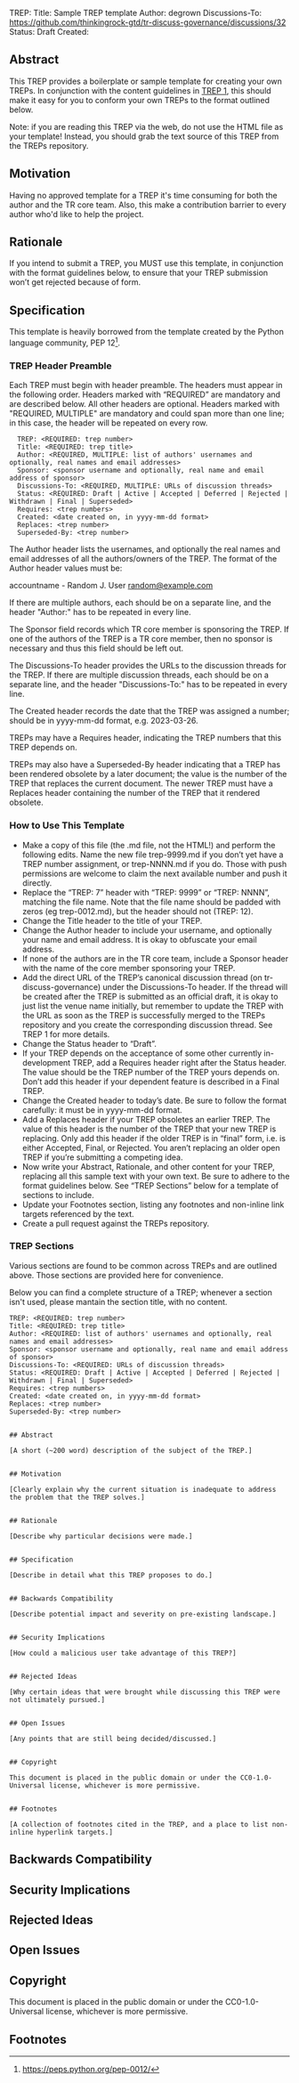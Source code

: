 TREP:
Title: Sample TREP template
Author: degrown
Discussions-To: https://github.com/thinkingrock-gtd/tr-discuss-governance/discussions/32
Status: Draft
Created: 


## Abstract

This TREP provides a boilerplate or sample template for creating your own TREPs.
In conjunction with the content guidelines in [TREP 1](/TREP/TREP-1.md), this should make it easy for you to conform your own TREPs to the format outlined below.

Note: if you are reading this TREP via the web, do not use the HTML file as your template!
Instead, you should grab the text source of this TREP from the TREPs repository.

## Motivation

Having no approved template for a TREP it's time consuming for both the author and the TR core team.
Also, this make a contribution barrier to every author who'd like to help the project. 


## Rationale

If you intend to submit a TREP, you MUST use this template, in conjunction with the format guidelines below, to ensure that your TREP submission won’t get rejected because of form.

## Specification

This template is heavily borrowed from the template created by the Python language community, PEP 12[^1].

### TREP Header Preamble

Each TREP must begin with header preamble. The headers must appear in the following order. Headers marked with “REQUIRED” are mandatory and are described below. All other headers are optional. 
Headers marked with "REQUIRED, MULTIPLE" are mandatory and could span more than one line; in this case, the header will be repeated on every row. 

```
  TREP: <REQUIRED: trep number>
  Title: <REQUIRED: trep title>
  Author: <REQUIRED, MULTIPLE: list of authors' usernames and optionally, real names and email addresses>
  Sponsor: <sponsor username and optionally, real name and email address of sponsor>
  Discussions-To: <REQUIRED, MULTIPLE: URLs of discussion threads>
  Status: <REQUIRED: Draft | Active | Accepted | Deferred | Rejected | Withdrawn | Final | Superseded>
  Requires: <trep numbers>
  Created: <date created on, in yyyy-mm-dd format>
  Replaces: <trep number>
  Superseded-By: <trep number>
```

The Author header lists the usernames, and optionally the real names and email addresses of all the authors/owners of the TREP. The format of the Author header values must be:

accountname - Random J. User random@example.com

If there are multiple authors, each should be on a separate line, and the header "Author:" has to be repeated in every line.

The Sponsor field records which TR core member is sponsoring the TREP. If one of the authors of the TREP is a TR core member, then no sponsor is necessary and thus this field should be left out.

The Discussions-To header provides the URLs to the discussion threads for the TREP. If there are multiple discussion threads, each should be on a separate line, and the header "Discussions-To:" has to be repeated in every line.

The Created header records the date that the TREP was assigned a number; should be in yyyy-mm-dd format, e.g. 2023-03-26.

TREPs may have a Requires header, indicating the TREP numbers that this TREP depends on.

TREPs may also have a Superseded-By header indicating that a TREP has been rendered obsolete by a later document; the value is the number of the TREP that replaces the current document. The newer TREP must have a Replaces header containing the number of the TREP that it rendered obsolete.

### How to Use This Template

- Make a copy of this file (the .md file, not the HTML!) and perform the following edits. Name the new file trep-9999.md if you don’t yet have a TREP number assignment, or trep-NNNN.md if you do. Those with push permissions are welcome to claim the next available number and push it directly.
- Replace the “TREP: 7” header with “TREP: 9999” or “TREP: NNNN”, matching the file name. Note that the file name should be padded with zeros (eg trep-0012.md), but the header should not (TREP: 12).
- Change the Title header to the title of your TREP.
- Change the Author header to include your username, and optionally your name and email address. It is okay to obfuscate your email address.
- If none of the authors are in the TR core team, include a Sponsor header with the name of the core member sponsoring your TREP.
- Add the direct URL of the TREP’s canonical discussion thread (on tr-discuss-governance) under the Discussions-To header. If the thread will be created after the TREP is submitted as an official draft, it is okay to just list the venue name initially, but remember to update the TREP with the URL as soon as the TREP is successfully merged to the TREPs repository and you create the corresponding discussion thread. See TREP 1 for more details.
- Change the Status header to “Draft”.
- If your TREP depends on the acceptance of some other currently in-development TREP, add a Requires header right after the Status header. The value should be the TREP number of the TREP yours depends on. Don’t add this header if your dependent feature is described in a Final TREP.
- Change the Created header to today’s date. Be sure to follow the format carefully: it must be in yyyy-mm-dd format.
- Add a Replaces header if your TREP obsoletes an earlier TREP. The value of this header is the number of the TREP that your new TREP is replacing. Only add this header if the older TREP is in “final” form, i.e. is either Accepted, Final, or Rejected. You aren’t replacing an older open TREP if you’re submitting a competing idea.
- Now write your Abstract, Rationale, and other content for your TREP, replacing all this sample text with your own text. Be sure to adhere to the format guidelines below. See “TREP Sections” below for a template of sections to include.
- Update your Footnotes section, listing any footnotes and non-inline link targets referenced by the text.
- Create a pull request against the TREPs repository.

### TREP Sections

Various sections are found to be common across TREPs and are outlined above. Those sections are provided here for convenience.

Below you can find a complete structure of a TREP; whenever a section isn't used, please mantain the section title, with no content.

```
TREP: <REQUIRED: trep number>
Title: <REQUIRED: trep title>
Author: <REQUIRED: list of authors' usernames and optionally, real names and email addresses>
Sponsor: <sponsor username and optionally, real name and email address of sponsor>
Discussions-To: <REQUIRED: URLs of discussion threads>
Status: <REQUIRED: Draft | Active | Accepted | Deferred | Rejected | Withdrawn | Final | Superseded>
Requires: <trep numbers>
Created: <date created on, in yyyy-mm-dd format>
Replaces: <trep number>
Superseded-By: <trep number>


## Abstract

[A short (~200 word) description of the subject of the TREP.]


## Motivation

[Clearly explain why the current situation is inadequate to address the problem that the TREP solves.]


## Rationale

[Describe why particular decisions were made.]


## Specification

[Describe in detail what this TREP proposes to do.]


## Backwards Compatibility

[Describe potential impact and severity on pre-existing landscape.]


## Security Implications

[How could a malicious user take advantage of this TREP?]


## Rejected Ideas

[Why certain ideas that were brought while discussing this TREP were not ultimately pursued.]


## Open Issues

[Any points that are still being decided/discussed.]


## Copyright

This document is placed in the public domain or under the CC0-1.0-Universal license, whichever is more permissive.


## Footnotes

[A collection of footnotes cited in the TREP, and a place to list non-inline hyperlink targets.]
```


## Backwards Compatibility


## Security Implications


## Rejected Ideas


## Open Issues


## Copyright

This document is placed in the public domain or under the CC0-1.0-Universal license, whichever is more permissive.


## Footnotes

[^1]: https://peps.python.org/pep-0012/
